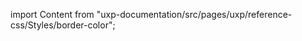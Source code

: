 
import Content from "uxp-documentation/src/pages/uxp/reference-css/Styles/border-color";

<Content query="product=photoshop"/>
